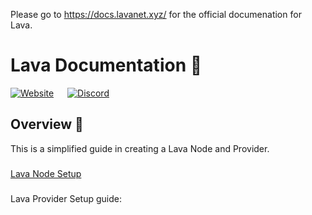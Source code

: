 Please go to https://docs.lavanet.xyz/ for the official documenation for Lava.

# Lava Documentation 📕

[![Website](https://img.shields.io/badge/WEBSITE-https%3A%2F%2Fdocs.lavanet.xyz-green?style=for-the-badge)](https://docs.lavanet.xyz) &emsp;  [![Discord](https://img.shields.io/discord/963778337904427018?color=green&logo=discord&logoColor=white&style=for-the-badge)](https://discord.gg/EKzbc6bx)

## Overview 🔎
This is a simplified guide in creating a Lava Node and Provider.

###
[Lava Node Setup](https://github.com/zachzwei/lava_docs/edit/main/docs/lava-blockchain/install-lava.md)
###
Lava Provider Setup guide:




